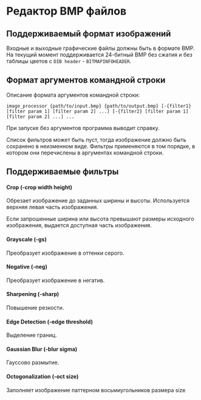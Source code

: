 # Редактор BMP файлов

## Поддерживаемый формат изображений

Входные и выходные графические файлы должны быть в формате BMP. 
На текущий момент поддерживается 24-битный BMP без сжатия и без таблицы цветов с `DIB header` - `BITMAPINFOHEADER`.

## Формат аргументов командной строки

Описание формата аргументов командной строки:

`image_processor {path/to/input.bmp} {path/to/output.bmp}
[-{filter1} [filter param 1] [filter param 2] ...]
[-{filter2} [filter param 1] [filter param 2] ...] ...`

При запуске без аргументов программа выводит справку.

Список фильтров может быть пуст, тогда изображение должно быть сохранено в неизменном виде.
Фильтры применяются в том порядке, в котором они перечислены в аргументах командной строки.

## Поддерживаемые фильтры

#### Crop (-crop width height)
Обрезает изображение до заданных ширины и высоты. Используется верхняя левая часть изображения.

Если запрошенные ширина или высота превышают размеры исходного изображения, выдается доступная часть изображения.

#### Grayscale (-gs)
Преобразует изображение в оттенки серого.

#### Negative (-neg)
Преобразует изображение в негатив.

#### Sharpening (-sharp)
Повышение резкости.

#### Edge Detection (-edge threshold)
Выделение границ.

#### Gaussian Blur (-blur sigma)
Гауссово размытие.

#### Octogonalization (-oct size)
Заполняет изображение паттерном восьмиугольников размера size
